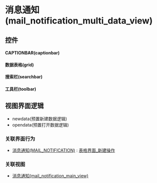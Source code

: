 # 消息通知(mail_notification_multi_data_view)  <!-- {docsify-ignore-all} -->



## 控件
#### CAPTIONBAR(captionbar)
#### 数据表格(grid)
#### 搜索栏(searchbar)
#### 工具栏(toolbar)

## 视图界面逻辑
  * newdata(预置新建数据逻辑)
  * opendata(预置打开数据逻辑)


### 关联界面行为
  * [消息通知(MAIL_NOTIFICATION)](module/mail/mail_notification) : [表格界面_新建操作](module/mail/mail_notification#界面行为)

### 关联视图
  * [消息通知(mail_notification_main_view)](app/view/mail_notification_main_view)

<script>
 const { createApp } = Vue
  createApp({
    data() {
      return {

      }
    }
  }).use(ElementPlus).mount('#app')
</script>